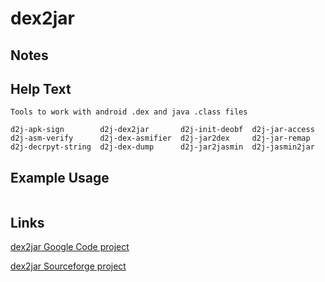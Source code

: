 # dex2jar

Notes
-------



Help Text
-------
```
Tools to work with android .dex and java .class files

d2j-apk-sign	    d2j-dex2jar       d2j-init-deobf  d2j-jar-access
d2j-asm-verify	    d2j-dex-asmifier  d2j-jar2dex     d2j-jar-remap
d2j-decrpyt-string  d2j-dex-dump      d2j-jar2jasmin  d2j-jasmin2jar

```

Example Usage
-------

```

```

Links
-------
[dex2jar Google Code project](https://code.google.com/p/dex2jar/)

[dex2jar Sourceforge project](http://sourceforge.net/projects/dex2jar.mirror/)
